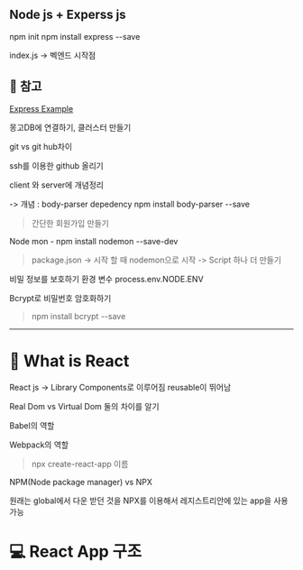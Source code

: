 ## Node js + Experss js


npm init
npm install express --save

index.js -> 벡엔드 시작점

## 📌 참고 
[Express Example](https://expressjs.com/en/starter/hello-world.html)

몽고DB에 연결하기, 클러스터 만들기

git vs git hub차이

ssh를 이용한 github 올리기

client 와 server에 개념정리

-> 개념 : body-parser depedency
npm install body-parser --save

>간단한 회원가입 만들기


Node mon - npm install nodemon --save-dev


> package.json -> 시작 할 때 nodemon으로 시작 -> Script 하나 더 만들기


비밀 정보를 보호하기
환경 변수 process.env.NODE.ENV

Bcrypt로 비밀번호 암호화하기
> npm install bcrypt --save

---

# 📌 What is React

React js -> Library
Components로 이루어짐 reusable이 뛰어남

Real Dom vs Virtual Dom 둘의 차이를 알기

Babel의 역할

Webpack의 역할

>npx create-react-app 이름

NPM(Node package manager) vs NPX

원래는 global에서 다운 받던 것을 
NPX를 이용해서 레지스트리안에 있는 app을 사용 가능


# 💻 React App 구조 
